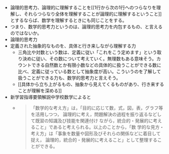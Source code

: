 - 論理的思考力、論理的に理解することを[[1行から次の1行へのつらなりを理解し、それらつらなり全体を理解することが論理的に理解するということ]]とするならば、数学を理解するときにも同じことをする。
- つまり、数学的思考力というのは、論理的思考力を内包するもの、と言えるのではないか。
- 論理的思考力
- 定義された抽象的なものを、具体と行き来しながら理解する力
	- 三角比や対数という数は、定義に従い「これをこう定めます」という取り決めに従い、その数について考えていく。無理数もある意味そう。カウントできる自然数とか有限小数などの具体的に扱うことができる数に比べ、定義に従っている数として抽象度が高い。こういうのを了解して扱うことができる力も、数学的思考力と言えそう。
	- [[具体から立ち上がるもの、抽象から見えてくるものがあり、行き来することが理解を深める]]
- 新学習指導要領解説中学校数学によると
	- >「数学的な考え方」は，「目的に応じて数，式，図，表，グラフ等を活用しつつ， 論理的に考え，問題解決の過程を振り返るなどして既習の知識及び技能を関連付け ながら，統合的・発展的に考えること」であると考えられる。以上のことから，「数 学的な見方・考え方」は「事象を数量や図形及びそれらの関係などに着目して捉え， 論理的，統合的・発展的に考えること」として整理することができる。
